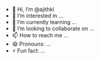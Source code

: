 - 👋 Hi, I’m @ajithki
- 👀 I’m interested in ...
- 🌱 I’m currently learning ...
- 💞️ I’m looking to collaborate on ...
- 📫 How to reach me ...
- 😄 Pronouns: ...
- ⚡ Fun fact: ...

<!---
ajithki/ajithki is a ✨ special ✨ repository because its `README.md` (this file) appears on your GitHub profile.
You can click the Preview link to take a look at your changes.
--->
